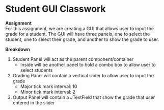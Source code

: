 # Student GUI Classwork 

**Assignment** <br> 
For this assignment, we are creating a GUI that allows user to input the grade for a student. The GUI will have three panels, one to select the student, one to select their grade, and another to show the grade to user. 

**Breakdown** <br> 
1. Student Panel will act as the parent component/container
    - Inside will be another panel to hold a combo box to allow user to select students 
2. Grading Panel will contain a vertical slider to allow user to input the grade 
    - Major tick mark interval: 10
    - Minor tick mark interval: 2
3. Output Panel will contain a JTextField that show the grade that user entered in the slider 